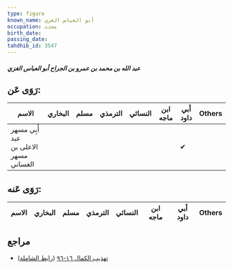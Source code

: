 ```yaml
---
type: figure
known_name: أبو العباس الغزي
occupation: محدث
birth_date:
passing_date:
tahdhib_id: 3547
---
```

##### عبد الله بن محمد بن عمرو بن الجراح أبو العباس الغزي

## رَوَى عَن:
| الاسم                                 | البخاري | مسلم | الترمذي | النسائي | ابن ماجه | أبي داود | Others |
| ------------------------------------- | ------- | ---- | ------- | ------- | -------- | -------- | ------ |
| أَبِي مسهر عبد الاعلى بن مسهر الغساني |         |      |         |         |          | ✔        |        |
## رَوَى عَنه:
| الاسم | البخاري | مسلم | الترمذي | النسائي | ابن ماجه | أبي داود | Others |
| ----- | ------- | ---- | ------- | ------- | -------- | -------- | ------ |
## مراجع
- [تهذيب الكمال ١٦-٩٦](obsidian://open?vault=Tahdhib-al-Kamal&file=Figures/٣٥٤٧-عبد%20الله%20بن%20محمد%20بن%20عمرو%20بن%20الجراح%20أبو%20العباس%20الغزي) ([رابط الشاملة](https://shamela.ws/book/3722/8089))